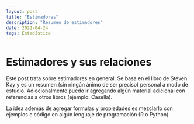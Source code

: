 ```yaml
---
layout: post
title: "Estimadores"
description: "Resumen de estimadores"
date: 2022-04-24
tags: Estadística
---
```


# Estimadores y sus relaciones

Este post trata sobre estimadores en general. Se basa en el libro de Steven Kay y es un resumen (sin ningún ánimo de ser preciso) personal a modo de estudio. Adiocionalmente puedo ir agregando algún material adicional con referencias a otros libros (ejemplo: Casella).

La idea además de agregar formulas y propiedades es mezclarlo con ejemplos e código en algún lenguaje de programación (R o Python)

